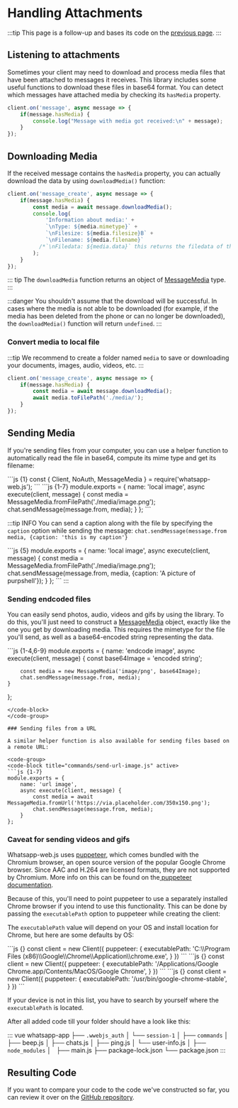 # Handling Attachments

:::tip
This page is a follow-up and bases its code on the [previous page](/guide/v2/creating-your-app/handling-messages).
:::

## Listening to attachments

Sometimes your client may need to download and process media files that have been attached to messages it receives. This library includes some useful functions to download these files in base64 format. You can detect which messages have attached media by checking its `hasMedia` property.

```js {1-5}
client.on('message', async message => {
    if(message.hasMedia) {
        console.log("Message with media got received:\n" + message);
    }
});
```

## Downloading Media

If the received message contains the `hasMedia` property, you can actually download the data by using `downloadMedia()` function:

```js {3-10}
client.on('message_create', async message => {
    if(message.hasMedia) {
        const media = await message.downloadMedia();
        console.log(
			'Information about media:' +
			`\nType: ${media.mimetype}` +
			`\nFilesize: ${media.filesize}B` +
			`\nFilename: ${media.filename}`
          /*`\nFiledata: ${media.data}` this returns the filedata of the media*/
        );
    }
});
```

::: tip
The `downloadMedia` function returns an object of [MessageMedia](https://docs.wwebjs.dev/MessageMedia.html) type.
:::

:::danger
You shouldn't assume that the download will be successful. In cases where the media is not able to be downloaded \(for example, if the media has been deleted from the phone or can no longer be downloaded\), the `downloadMedia()` function will return `undefined`.
:::

### Convert media to local file

:::tip
We recommend to create a folder named `media` to save or downloading your documents, images, audio, videos, etc.
:::

```js {3-4}
client.on('message_create', async message => {
    if(message.hasMedia) {
        const media = await message.downloadMedia();
        await media.toFilePath('./media/');
    }
});
```

## Sending Media

If you're sending files from your computer, you can use a helper function to automatically read the file in base64, compute its mime type and get its filename:

<code-group>
<code-block title="main.js" active>
```js {1}
const { Client, NoAuth, MessageMedia } = require('whatsapp-web.js');
```
</code-block>

<code-block title="commands/send-local-image.js">
```js {1-7}
module.exports = {
    name: 'local image',
    async execute(client, message) {
        const media = MessageMedia.fromFilePath('./media/image.png');
        chat.sendMessage(message.from, media);
    }
};
```
</code-block>
</code-group>

:::tip INFO
You can send a caption along with the file by specifying the `caption` option while sending the message: `chat.sendMessage(message.from media, {caption: 'this is my caption'}`

<code-group>
<code-block title="commands/send-local-image.js" active>
```js {5}
module.exports = {
    name: 'local image',
    async execute(client, message) {
        const media = MessageMedia.fromFilePath('./media/image.png');
        chat.sendMessage(message.from, media, {caption: 'A picture of purpshell'});
    }
};
```
</code-block>
</code-group>
:::

### Sending endcoded files

You can easily send photos, audio, videos and gifs by using the library. To do this, you'll just need to construct a [MessageMedia](https://docs.wwebjs.dev/MessageMedia.html) object, exactly like the one you get by downloading media. This requires the mimetype for the file you'll send, as well as a base64-encoded string representing the data.

<code-group>
<code-block title="commands/send-endcode-image.js" active>
```js {1-4,6-9}
module.exports = {
    name: 'endcode image',
    async execute(client, message) {
        const base64Image = 'encoded string';

        const media = new MessageMedia('image/png', base64Image);
        chat.sendMessage(message.from, media);
    }
};
```
</code-block>
</code-group>

### Sending files from a URL

A similar helper function is also available for sending files based on a remote URL:

<code-group>
<code-block title="commands/send-url-image.js" active>
```js {1-7}
module.exports = {
    name: 'url image',
    async execute(client, message) {
        const media = await MessageMedia.fromUrl('https://via.placeholder.com/350x150.png');
        chat.sendMessage(message.from, media);
    }
};
```
</code-block>
</code-group>

### Caveat for sending videos and gifs

Whatsapp-web.js uses [puppeteer](https://github.com/puppeteer/puppeteer), which comes bundled with the Chromium browser, an open source version of the popular Google Chrome browser. Since AAC and H.264 are licensed formats, they are not supported by Chromium. More info on this can be found on the[ puppeteer documentation](https://github.com/puppeteer/puppeteer#q-what-features-does-puppeteer-not-support).

Because of this, you'll need to point puppeteer to use a separately installed Chrome browser if you intend to use this functionality. This can be done by passing the `executablePath` option to puppeteer while creating the client:

The `executablePath` value will depend on your OS and install location for Chrome, but here are some defaults by OS:

<code-group>
<code-block title="Windows" active>
```js {}
const client = new Client({
    puppeteer: {
        executablePath: 'C:\\Program Files (x86)\\Google\\Chrome\\Application\\chrome.exe',
    }
})
```
</code-block>

<code-block title="macOS">
```js {}
const client = new Client({
    puppeteer: {
        executablePath: '/Applications/Google Chrome.app/Contents/MacOS/Google Chrome',
    }
})
```
</code-block>

<code-block title="Linux">
```js {}
const client = new Client({
    puppeteer: {
        executablePath: '/usr/bin/google-chrome-stable',
    }
})
```
</code-block>
</code-group>

If your device is not in this list, you have to search by yourself where the `executablePath` is located.

After all added code till your folder should have a look like this:

::: vue
whatsapp-app
├── `.wwebjs_auth`
│   └── `session-1`
│
├── `commands`
│   ├── beep.js
│   ├── chats.js
│   ├── ping.js
│   └── user-info.js
│
├── `node_modules`
│  
├── main.js
├── package-lock.json
└── package.json
:::

## Resulting Code

If you want to compare your code to the code we've constructed so far, you can review it over on the [GitHub repository](). 